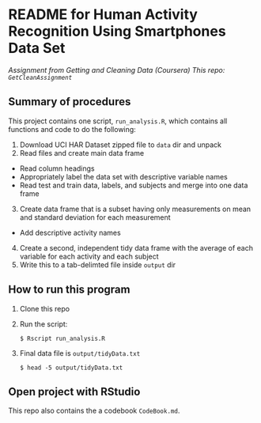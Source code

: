 # README for Human Activity Recognition Using Smartphones Data Set 
_Assignment from Getting and Cleaning Data (Coursera)_
_This repo: `GetCleanAssignment`_

## Summary of procedures

This project contains one script, `run_analysis.R`, which contains all functions and code to do the following:

1. Download UCI HAR Dataset zipped file to `data` dir and unpack
2. Read files and create main data frame
* Read column headings
* Appropriately label the data set with descriptive variable names
* Read test and train data, labels, and subjects and merge into one data frame
3. Create data frame that is a subset having only measurements on mean and standard deviation for each measurement
* Add descriptive activity names 
4. Create a second, independent tidy data frame with the average of each variable for each activity and each subject
5. Write this to a tab-delimted file inside `output` dir


## How to run this program

1. Clone this repo
2. Run the script:

       $ Rscript run_analysis.R

3. Final data file is `output/tidyData.txt`

	   $ head -5 output/tidyData.txt
	   
## Open project with RStudio

This repo also contains the a codebook `CodeBook.md`.



